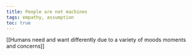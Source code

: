 ```yaml
---
title: People are not machines
tags: empathy, assumption
toc: true
---
```


[[Humans need and want differently due to a variety of moods moments and concerns]]

